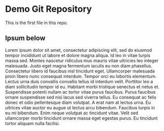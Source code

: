 # Demo Git Repository

This is the first file in this repo.

## Ipsum below

Lorem ipsum dolor sit amet, consectetur adipiscing elit, sed do eiusmod tempor incididunt ut labore et dolore magna aliqua. Id leo in vitae turpis massa sed. Montes nascetur ridiculus mus mauris vitae ultricies leo integer malesuada. Justo eget magna fermentum iaculis eu non diam phasellus. Consectetur libero id faucibus nisl tincidunt eget. Ullamcorper malesuada proin libero nunc consequat interdum. Tempor orci eu lobortis elementum. Lectus urna duis convallis convallis tellus id interdum velit. Porttitor leo a diam sollicitudin tempor id eu. Habitant morbi tristique senectus et netus et. Suspendisse potenti nullam ac tortor vitae purus faucibus. Purus faucibus ornare suspendisse sed nisi lacus sed viverra tellus. Eu consequat ac felis donec et odio pellentesque diam volutpat. A erat nam at lectus urna. Eu ultrices vitae auctor eu augue ut lectus arcu bibendum. Faucibus turpis in eu mi bibendum. Enim neque volutpat ac tincidunt vitae. Velit sed ullamcorper morbi tincidunt ornare massa eget egestas purus. Eu tincidunt tortor aliquam nulla facilisi.